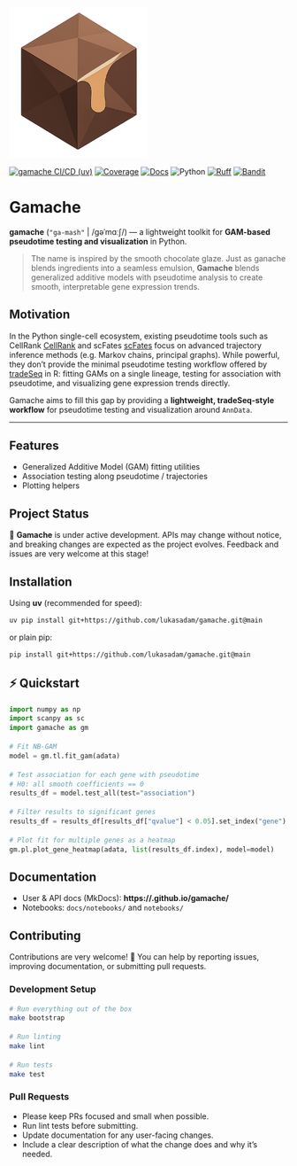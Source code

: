 <img  src="docs/assets/images/gamache_logo.png" alt="gamache logo" width="250">

[![gamache CI/CD (uv)](https://github.com/lukasadam/gamache/actions/workflows/python-ci-cd.yml/badge.svg)](https://github.com/lukasadam/gamache/actions/workflows/python-ci-cd.yml)
[![Coverage](https://codecov.io/gh/lukasadam/gamache/branch/develop/graph/badge.svg)](https://codecov.io/gh/lukasadam/gamache)
[![Docs](https://img.shields.io/badge/docs-mkdocs--material-blue)](https://lukasadam.github.io/gamache/)
![Python](https://img.shields.io/badge/python-3.10%2B-blue)
[![Ruff](https://img.shields.io/badge/lint-ruff-1f6feb)](https://docs.astral.sh/ruff/)
[![Bandit](https://img.shields.io/badge/security-bandit-f58549)](https://bandit.readthedocs.io)

# Gamache

**gamache** (`"ga-mash"` | /ɡəˈmɑːʃ/) — a lightweight toolkit for **GAM-based pseudotime testing and visualization** in Python.

> The name is inspired by the smooth chocolate glaze. Just as ganache blends ingredients into a seamless emulsion, **Gamache** blends generalized additive models with pseudotime analysis to create smooth, interpretable gene expression trends.

## Motivation

In the Python single-cell ecosystem, existing pseudotime tools such as CellRank [CellRank](https://cellrank.readthedocs.io/en/latest/) and scFates [scFates](https://scfates.readthedocs.io/en/latest/) focus on advanced trajectory inference methods (e.g. Markov chains, principal graphs). While powerful, they don’t provide the minimal pseudotime testing workflow offered by [tradeSeq](https://github.com/statOmics/tradeSeq) in R: fitting GAMs on a single lineage, testing for association with pseudotime, and visualizing gene expression trends directly.

Gamache aims to fill this gap by providing a **lightweight, tradeSeq-style workflow** for pseudotime testing and visualization around `AnnData`.

---

## Features

- Generalized Additive Model (GAM) fitting utilities
- Association testing along pseudotime / trajectories
- Plotting helpers

## Project Status

🚧 **Gamache** is under active development. APIs may change without notice, and breaking changes are expected as the project evolves.
Feedback and issues are very welcome at this stage!

## Installation

Using **uv** (recommended for speed):

```bash
uv pip install git+https://github.com/lukasadam/gamache.git@main
```

or plain pip:

```bash
pip install git+https://github.com/lukasadam/gamache.git@main
```

## ⚡ Quickstart

```python
import numpy as np
import scanpy as sc
import gamache as gm

# Fit NB-GAM
model = gm.tl.fit_gam(adata)

# Test association for each gene with pseudotime
# H0: all smooth coefficients == 0
results_df = model.test_all(test="association")

# Filter results to significant genes
results_df = results_df[results_df["qvalue"] < 0.05].set_index("gene")

# Plot fit for multiple genes as a heatmap
gm.pl.plot_gene_heatmap(adata, list(results_df.index), model=model)
```

## Documentation

- User & API docs (MkDocs): **https://<ORG>.github.io/gamache/**
- Notebooks: `docs/notebooks/` and `notebooks/`

## Contributing

Contributions are very welcome! 🎉 You can help by reporting issues, improving documentation, or submitting pull requests.

### Development Setup
```bash
# Run everything out of the box
make bootstrap

# Run linting
make lint

# Run tests
make test
```

### Pull Requests

- Please keep PRs focused and small when possible.
- Run lint tests before submitting.
- Update documentation for any user-facing changes.
- Include a clear description of what the change does and why it’s needed.
